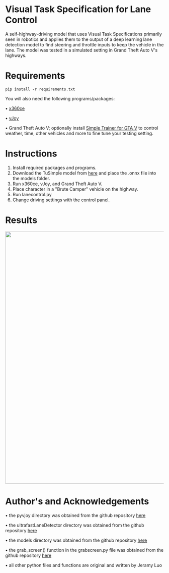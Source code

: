# Visual Task Specification for Lane Control
A self-highway-driving model that uses Visual Task Specifications primarily seen in robotics and applies them to the output of a deep learning lane detection model to find steering and throttle inputs to keep the vehicle in the lane. The model was tested in a simulated setting in Grand Theft Auto V's highways.
# Requirements
```
pip install -r requirements.txt
```

You will also need the following programs/packages:

• [x360ce](https://www.x360ce.com/)

• [vJoy](https://sourceforge.net/projects/vjoystick/)

• Grand Theft Auto V; optionally install [Simple Trainer for GTA V](https://www.gta5-mods.com/scripts/simple-trainer-for-gtav) to control  weather, time, other vehicles and more to fine tune your testing setting.

# Instructions

1. Install required packages and programs.
2. Download the TuSimple model from [here](https://github.com/PINTO0309/PINTO_model_zoo/tree/main/140_Ultra-Fast-Lane-Detection) and place the .onnx file into the models folder.
3. Run x360ce, vJoy, and Grand Theft Auto V.
4. Place character in a "Brute Camper" vehicle on the highway.
5. Run lanecontrol.py
6. Change driving settings with the control panel.

# Results
<img align="center" width="800" height="" src="figures/p2pmedium.gif">

# Author's and Acknowledgements
• the pyvjoy directory was obtained from the github repository [here](https://github.com/tidzo/pyvjoy)

• the ultrafastLaneDetector directory was obtained from the github repository [here](https://github.com/ibaiGorordo/onnx-Ultra-Fast-Lane-Detection-Inference)

• the models directory was obtained from the github repository [here](https://github.com/PINTO0309/PINTO_model_zoo/tree/main/140_Ultra-Fast-Lane-Detection)

• the grab_screen() function in the grabscreen.py file was obtained from the github repository [here](https://github.com/Sentdex/pygta5/blob/master/original_project/grabscreen.py)

• all other python files and functions are original and written by Jeramy Luo